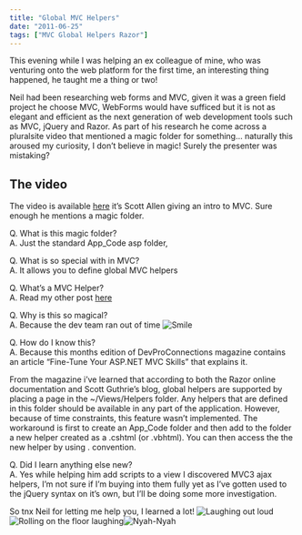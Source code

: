 ```yaml
---
title: "Global MVC Helpers"
date: "2011-06-25"
tags: ["MVC Global Helpers Razor"]
---
```


This evening while I was helping an ex colleague of mine, who was venturing onto the web platform for the first time, an interesting thing happened, he taught me a thing or two!

Neil had been researching web forms and MVC, given it was a green field project he choose MVC, WebForms would have sufficed but it is not as elegant and efficient as the next generation of web development tools such as MVC, jQuery and Razor. As part of his research he come across a pluralsite video that mentioned a magic folder for something… naturally this aroused my curiosity, I don’t believe in magic! Surely the presenter was mistaking?

## The video

The video is available [here](http://www.pluralsight-training.net/microsoft/players/PSODPlayer.aspx?author=scott-allen&name=mvc3-building-intro&mode=live&clip=0&course=aspdotnet-mvc3-intro) it’s Scott Allen giving an intro to MVC. Sure enough he mentions a magic folder.

Q. What is this magic folder?  
A. Just the standard App_Code asp folder,

Q. What is so special with in MVC?  
A. It allows you to define global MVC helpers

Q. What’s a MVC Helper?  
A. Read my other post [here](/blog/post/2011/02/10/helper-razor.aspx)

Q. Why is this so magical?  
A. Because the dev team ran out of time ![Smile](/blog/image.axd?picture=wlEmoticon-smile_4.png)

Q. How do I know this?  
A. Because this months edition of DevProConnections magazine contains an article “Fine-Tune Your ASP.NET MVC Skills” that explains it.

From the magazine i’ve learned that according to both the Razor online documentation and Scott Guthrie’s blog, global helpers are supported by placing a page in the ~/Views/Helpers folder. Any helpers that are defined in this folder should be available in any part of the application. However, because of time constraints, this feature wasn’t implemented. The workaround is first to create an App_Code folder and then add to the folder a new helper created as a .cshtml (or .vbhtml). You can then access the the new helper by using . convention.

Q. Did I learn anything else new?  
A. Yes while helping him add scripts to a view I discovered MVC3 ajax helpers, I’m not sure if I’m buying into them fully yet as I’ve gotten used to the jQuery syntax on it’s own, but I’ll be doing some more investigation.

So tnx Neil for letting me help you, I learned a lot! ![Laughing out loud](/blog/image.axd?picture=wlEmoticon-laughingoutloud.png)![Rolling on the floor laughing](/blog/image.axd?picture=wlEmoticon-rollingonthefloorlaughing_2.png)![Nyah-Nyah](/blog/image.axd?picture=wlEmoticon-nyahnyah.png)
